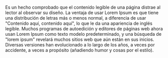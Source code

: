 Es un hecho comprobado que el contenido legible
 de una página distrae al lector al observar su
  diseño. La ventaja de usar Lorem Ipsum es que 
  tiene una distribución de letras más o menos 
  normal, a diferencia de usar "Contenido aquí, 
  contenido aquí", lo que le da una apariencia de 
  inglés legible. Muchos programas de autoedición 
  y editores de páginas web ahora usan Lorem 
  Ipsum como texto modelo predeterminado, y una 
  búsqueda de "lorem ipsum" revelará muchos 
  sitios web que aún están en sus inicios. 
  Diversas versiones han evolucionado a lo largo 
  de los años, a veces por accidente, a veces a 
  propósito (añadiendo humor y cosas por el 
  estilo).
    